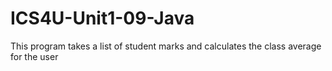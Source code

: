 # ICS4U-Unit1-09-Java
This program takes a list of student marks and calculates the class average for the user
